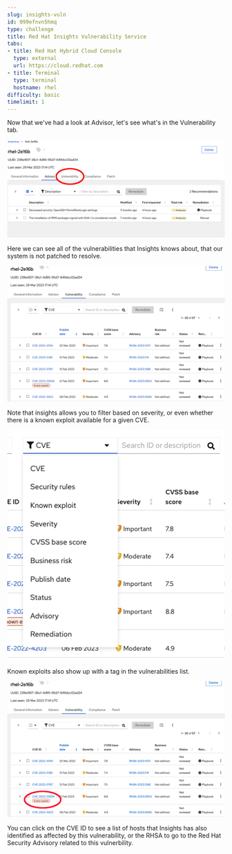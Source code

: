 ```yaml
---
slug: insights-vuln
id: 099efnvn5hmq
type: challenge
title: Red Hat Insights Vulnerability Service
tabs:
- title: Red Hat Hybrid Cloud Console
  type: external
  url: https://cloud.redhat.com
- title: Terminal
  type: terminal
  hostname: rhel
difficulty: basic
timelimit: 1
---
```

Now that we've had a look at Advisor, let's see what's in the Vulnerability tab.

![Insights Vulnerability Tab](../assets/insights-vuln-tab.png)

Here we can see all of the vulnerabilities that Insights knows about, that our system is not patched to resolve.

![Insights vulnerability list](../assets/insights-vuln-list.png)

Note that insights allows you to filter based on severity, or even whether there is a known exploit available for a given CVE.

![Insights vulnerability filter](../assets/insights-vuln-filter.png)

Known exploits also show up with a tag in the vulnerabilities list.

![Known Exploits](../assets/insights-vuln-list-exp.png)

You can click on the CVE ID to see a list of hosts that Insights has also identified as affected by this vulnerability, or the RHSA to go to the Red Hat Security Advisory related to this vulnerbility.


